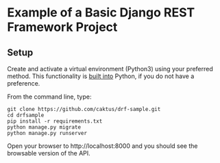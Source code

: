 # Example of a Basic Django REST Framework Project

## Setup

Create and activate a virtual environment (Python3) using your preferred method. This functionality is [built into](https://docs.python.org/3/tutorial/venv.html) Python, if you do not have a preference.

From the command line, type:

```
git clone https://github.com/caktus/drf-sample.git
cd drfsample
pip install -r requirements.txt
python manage.py migrate
python manage.py runserver
```

Open your browser to http://localhost:8000 and you should see the browsable version of the API.
